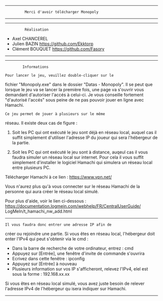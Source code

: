 ************************************************************
             Merci d'avoir télécharger Monopoly
************************************************************



************************************************************
			 Réalisation
- Axel CHANCEREL
- Julien BAZIN https://github.com/Ekktorp
- Clément BOUQUET https://github.com/Fasory
************************************************************



************************************************************
			Informations

	Pour lancer le jeu, veuillez double-cliquer sur le
fichier "Monopoly.exe" dans le dossier "Datas - Monopoly".
	Il se peut que lorsque le jeu va se lancer la
première fois, une page va s'ouvrir vous demandant d'autoriser
l'accés à celui-ci. Je vous conseille fortement "d'autorisé
l'accés" sous peine de ne pas pouvoir jouer en ligne avec
Hamachi.

	Ce jeu permet de jouer à plusieurs sur le même
réseau. Il existe deux cas de figure :


1) Soit les PC qui ont exécuté le jeu sont déjà en réseau
local, auquel cas il suffit simplement d'utiliser l'adresse
IP du joueur qui sera l'hébergeur de la partie.


2) Soit les PC qui ont exécuté le jeu sont à distance,
auqeul cas il vous faudra simuler un réseau local sur
internet. Pour cela il vous suffit simplement d'installer
le logiciel Hamachi qui simulera un réseau local entre
plusieurs PC.

Télécharger Hamachi à ce lien : 
https://www.vpn.net/

Vous n'aurez plus qu'à vous connecter sur le réseau Hamachi
de la personne qui aura créer le réseau local simulé.

Pour plus d'aide, voir le lien ci-dessous :
https://documentation.logmein.com/webhelp/FR/CentralUserGuide/
LogMeIn/t_hamachi_nw_add.html

------------------------------------------------------------

	Il vous faudra donc entrer une adresse IP afin de
créer ou rejoindre une partie. Si vous êtes en réseau local,
l'hébergeur doit enter l'IPv4 qui peut s'obtenir via le cmd :

- Dans la barre de recherche de votre ordinateur, entrez : cmd
- Appuyez sur [Entrée], une fenêtre d'invite de commande
s'ouvrira
- Ecrivez dans cette fenêtre : ipconfig
- Appuyez sur [Entrée] à nouveau
- Plusieurs information sur vos IP s'afficheront, relevez
l'IPv4, elel est sous la forme : 192.168.xx.xx

Si vous êtes en réseau local simulé, vous avez juste besoin de
relever l'adresse IPv4 de l'hébergeur qu isera indiquer sur
Hamachi.
************************************************************
